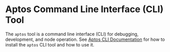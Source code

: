 # Aptos Command Line Interface (CLI) Tool

The `aptos` tool is a command line interface (CLI) for debugging, development, and node operation.
See [Aptos CLI Documentation](https://aptos.dev/cli-tools/aptos-cli-tool/aptos-cli-index) for how to install the `aptos` CLI tool and how to use it.

